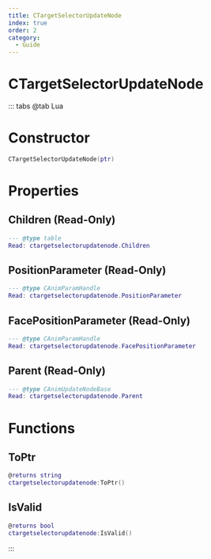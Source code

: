 ```yaml
---
title: CTargetSelectorUpdateNode
index: true
order: 2
category:
  - Guide
---
```


# CTargetSelectorUpdateNode

::: tabs
@tab Lua
# Constructor
```lua
CTargetSelectorUpdateNode(ptr)
```
# Properties
## Children (Read-Only)
```lua
--- @type table
Read: ctargetselectorupdatenode.Children
```
## PositionParameter (Read-Only)
```lua
--- @type CAnimParamHandle
Read: ctargetselectorupdatenode.PositionParameter
```
## FacePositionParameter (Read-Only)
```lua
--- @type CAnimParamHandle
Read: ctargetselectorupdatenode.FacePositionParameter
```
## Parent (Read-Only)
```lua
--- @type CAnimUpdateNodeBase
Read: ctargetselectorupdatenode.Parent
```
# Functions
## ToPtr
```lua
@returns string
ctargetselectorupdatenode:ToPtr()
```
## IsValid
```lua
@returns bool
ctargetselectorupdatenode:IsValid()
```

:::